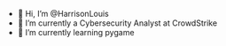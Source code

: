 - 👋 Hi, I’m @HarrisonLouis
- 👀 I’m currently a Cybersecurity Analyst at CrowdStrike
- 🌱 I’m currently learning pygame

<!---
HarrisonLouis/HarrisonLouis is a ✨ special ✨ repository because its `README.md` (this file) appears on your GitHub profile.
You can click the Preview link to take a look at your changes.
--->
